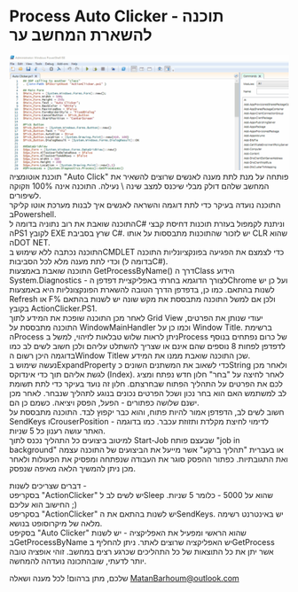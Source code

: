 # Process Auto Clicker - תוכנה להשארת המחשב ער

<img src="Example.gif">
תוכנת אוטומציה "Auto Click" פותחה על מנת לתת מענה לאנשים שרוצים להשאיר את המחשב שלהם דולק מבלי שיכנס למצב שינה \ נעילה. התוכנה אינה 100% וזקוקה לשיפורים.<br> התוכנה נועדה בעיקר כדי לתת דוגמה והשראה לאנשים איך לבנות מערכת אוטו קליקר בPowershell. 
<br>
התוכנה שואבת את רוב נתוניה בדומה לC# וניתנת לקמפול בעזרת תוכנות דחיסת קבצי הPS1 לקובץ EXE שרץ בסביבת C#. יש לזכור שהתוכנות מתבססות על אותו CLR שהוא הDOT NET.<br>
התוכנה נכתבה ללא שימוש בCMDLET כדי לצמצם את הפגיעה בפונקציונליות התוכנה וכדי לתת מענה מלא לכל הסביבות (בדומה לC#).
<br>
התוכנה שואבת באמצעות GetProcessByName() דרך הClass הידוע System.Diagnostics - לצורך הדוגמא בחרתי באפליקציית דפדפן הChrome ועל כן יש לשנות בהתאם. כמו כן, בדפדפן הדרך הטובה להשארת הפונקצונליות היא באמצעות Refresh או F% ולכן אם למשל התוכנה מתבססת את מקש שונה יש לשנות בהתאם בקובץ ActionClicker.PS1.
<br>
לאחר מכן התוכנה שופכת את המידע לתוך Grid View יעודי שנותן את הפרטים, התוכנה מתבססת על WindowMainHandler וכמו כן על Window Title. ברשימת הProcess ניתן לראות שלוש טבלאות לזיהוי, למשל בProcess של כרום נפתחים  בנוסף לדפדפן לפחות 8 נוספים שהם אינם או שצריך להשתלט עליהם ולכן חשוב לשים לב כמו בדוגמה היכן רשום הWindow Titlew שכן התוכנה שואבת ממנו את המידע.
<br>
נעשה שימוש בExpandProperty כדי לשאוב את המשתנים השונים כString ולאחר מכן לגשת אליהם תוך כדי אינדוקס (Index). לאחר לחיצה על "בחר" חלון חדש נפתח ומציג לכם את הפרטים על התהליך הפתוח שבחרצתם. חלון זה נועד בעיקר כדי לתת תשומת לב למשתמש האם הוא בחר נכון ושכל הפרטים נכונים בנוגע לתהליך שנבחר.
לאחר מכן ישנם שלושה כפתורים - הפעל, הפסק ויציאה. כשמם כן הם.
<br>
חשוב לשים לב, הדפדפן אמור להיות פתוח, והוא כבר יקפוץ לבד. התוכנה מתבססת על SendKeys וCrouserPosition לדימוי לחיצת מקלדת ותזוזת עכבר. 
כמו בדוגמה - האתר עושה רענון כל 5 שניות.
<br>
למיטוב ביצועים כל התהליך נכנס לתוך Start-Job שבעצם פותח "job in background" או בעברית "תהליך ברקע" אשר מייעל את הביצועים של התוכנה עצמה ואת התגובתיות. 
כפתור ההפסק סוגר את העבודה שנפתחה ומפסיק את הפעולות ולאחר מכן ניתן להמשיך הלאה מאיפה שנפסק.

דברים שצריכים לשנות -
<br>
בסקריפט "ActionClicker" יש לשים לב לSleep שהוא על 5000 - כלומר 5 שניות. החישוב הוא עליכם ;)
<br>
בסקריפט "ActionClicker" יש לשנות בהתאם את הSendKeys. יש באינטרנט רשימה מלאה של מיקרוסופט בנושא. 
<br>
בסקיפט "Auto Clicker" שהוא הראשי ומפעיל את האפליקציה - יש לשנות בGetProcessByName יש האפליקציה שרוצים לאתר. ניתן להחליף בGetProcess אשר יתן את כל התוצאות של כל התהליכים שכרגע רצים במחשב. זוהי אופציה טובה יותר לדעתי, שובהתכונה נועדהה להמחשה.

שלכם,
מתן ברהום!
לכל מענה ושאלה MatanBarhoum@outlook.com

